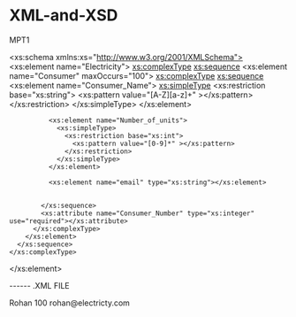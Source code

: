 # XML-and-XSD
MPT1
<?xml version="1.0"?>

<xs:schema xmlns:xs="http://www.w3.org/2001/XMLSchema">
  <xs:element name="Electricity">
    <xs:complexType>
      <xs:sequence>
        <xs:element name="Consumer" maxOccurs="100">
          <xs:complexType>
            <xs:sequence>
              <xs:element name="Consumer_Name">
                <xs:simpleType>
                  <xs:restriction base="xs:string">
                    <xs:pattern value="[A-Z][a-z]+" ></xs:pattern>
                  </xs:restriction>
                </xs:simpleType>
              </xs:element>
              
              <xs:element name="Number_of_units">
                <xs:simpleType>
                  <xs:restriction base="xs:int">
                    <xs:pattern value="[0-9]*" ></xs:pattern>
                  </xs:restriction>
                </xs:simpleType>
              </xs:element>
            
              <xs:element name="email" type="xs:string"></xs:element>
          

            </xs:sequence>
            <xs:attribute name="Consumer_Number" type="xs:integer" use="required"></xs:attribute>
          </xs:complexType>
        </xs:element>
      </xs:sequence>
    </xs:complexType>
  </xs:element>




  ------ .XML FILE

  <?xml version="1.0"?>
<Electricity xmlns:xsi="http://www.w3.org/2001/XMLSchema-instance" xsi:noNamespaceSchemaLocation="electricity.xsd">
  <Consumer Consumer_Number="123">
    <Consumer_Name>Rohan</Consumer_Name>
  <Number_of_units>100</Number_of_units>
    <email>rohan@electricty.com</email>
  </Consumer>

  </Electricity>
